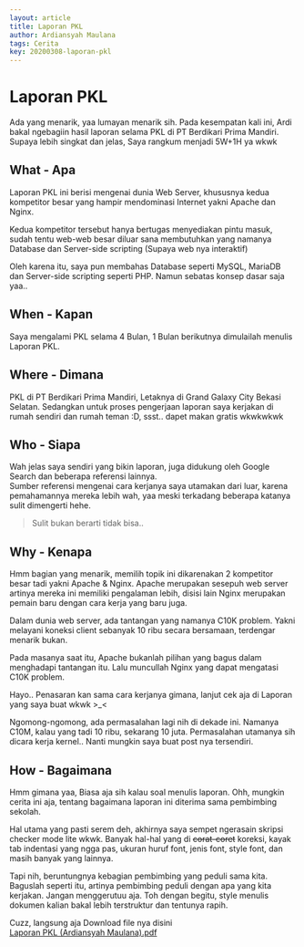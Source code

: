 ```yaml
---
layout: article
title: Laporan PKL
author: Ardiansyah Maulana
tags: Cerita
key: 20200308-laporan-pkl
---
```

# Laporan PKL
Ada yang menarik, yaa lumayan menarik sih. Pada kesempatan kali ini, Ardi bakal ngebagiin hasil laporan selama PKL di PT Berdikari Prima Mandiri. Supaya lebih singkat dan jelas, Saya rangkum menjadi 5W+1H ya wkwk

## What - Apa  
Laporan PKL ini berisi mengenai dunia Web Server, khususnya kedua kompetitor besar yang hampir mendominasi Internet yakni Apache dan Nginx.

Kedua kompetitor tersebut hanya bertugas menyediakan pintu masuk, sudah tentu web-web besar diluar sana membutuhkan yang namanya Database dan Server-side scripting (Supaya web nya interaktif)

Oleh karena itu, saya pun membahas Database seperti MySQL, MariaDB dan Server-side scripting seperti PHP. Namun sebatas konsep dasar saja yaa..

## When - Kapan  
Saya mengalami PKL selama 4 Bulan, 1 Bulan berikutnya dimulailah menulis Laporan PKL.

## Where - Dimana  
PKL di PT Berdikari Prima Mandiri, Letaknya di Grand Galaxy City Bekasi Selatan.
Sedangkan untuk proses pengerjaan laporan saya kerjakan di rumah sendiri dan rumah teman :D, ssst.. dapet makan gratis wkwkwkwk  

## Who - Siapa  
Wah jelas saya sendiri yang bikin laporan, juga didukung oleh Google Search dan beberapa referensi lainnya.  
Sumber referensi mengenai cara kerjanya saya utamakan dari luar, karena pemahamannya mereka lebih wah, yaa meski terkadang beberapa katanya sulit dimengerti hehe.
> Sulit bukan berarti tidak bisa..

## Why - Kenapa  
Hmm bagian yang menarik, memilih topik ini dikarenakan 2 kompetitor besar tadi yakni Apache & Nginx. Apache merupakan sesepuh web server artinya mereka ini memiliki pengalaman lebih, disisi lain Nginx merupakan pemain baru dengan cara kerja yang baru juga.

Dalam dunia web server, ada tantangan yang namanya C10K problem. Yakni melayani koneksi client sebanyak 10 ribu secara bersamaan, terdengar menarik bukan.

Pada masanya saat itu, Apache bukanlah pilihan yang bagus dalam menghadapi tantangan itu. Lalu muncullah Nginx yang dapat mengatasi C10K problem.

Hayo.. Penasaran kan sama cara kerjanya gimana, lanjut cek aja di Laporan yang saya buat wkwk >\_<

Ngomong-ngomong, ada permasalahan lagi nih di dekade ini. Namanya C10M, kalau yang tadi 10 ribu, sekarang 10 juta. Permasalahan utamanya sih dicara kerja kernel.. Nanti mungkin saya buat post nya tersendiri.

## How - Bagaimana  
Hmm gimana yaa, Biasa aja sih kalau soal menulis laporan. Ohh, mungkin cerita ini aja, tentang bagaimana laporan ini diterima sama pembimbing sekolah.

Hal utama yang pasti serem deh, akhirnya saya sempet ngerasain skripsi checker mode lite wkwk. Banyak hal-hal yang di ~~corat-coret~~ koreksi, kayak tab indentasi yang ngga pas, ukuran huruf font, jenis font, style font, dan masih banyak yang lainnya.

Tapi nih, beruntungnya kebagian pembimbing yang peduli sama kita. Baguslah seperti itu, artinya pembimbing peduli dengan apa yang kita kerjakan. Jangan menggerutuu aja. Toh dengan begitu, style menulis dokumen kalian bakal lebih terstruktur dan tentunya rapih.

Cuzz, langsung aja Download file nya disini  
[Laporan PKL (Ardiansyah Maulana).pdf](/files/Laporan%20PKL%20%28Ardiansyah%20Maulana%29.pdf)
